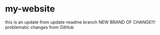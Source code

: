 # my-website
this is an update from update-readme branch
NEW BRAND OF CHANGE!!!
problematic changes from GitHub
